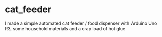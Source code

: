 # cat_feeder
I made a simple automated cat feeder / food dispenser with Arduino Uno R3, some household materials and a crap load of hot glue

